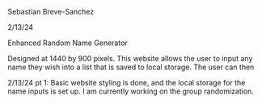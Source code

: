 Sebastian Breve-Sanchez

2/13/24

Enhanced Random Name Generator

Designed at 1440 by 900 pixels. This website allows the user to input any name they wish into a list that is saved to local storage. The user can then 

2/13/24 pt 1: Basic website styling is done, and the local storage for the name inputs is set up. I am currently working on the group randomization.